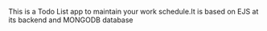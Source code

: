 This is a Todo List app to maintain your work schedule.It is based on EJS at its backend and MONGODB database
